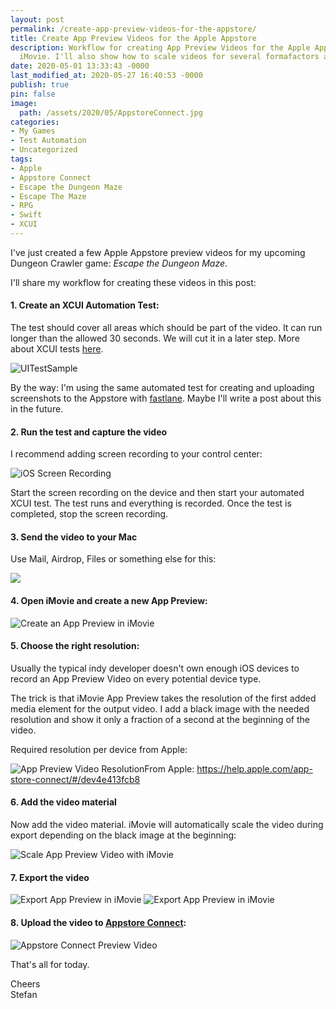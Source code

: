 ```yaml
---
layout: post
permalink: /create-app-preview-videos-for-the-appstore/
title: Create App Preview Videos for the Apple Appstore
description: Workflow for creating App Preview Videos for the Apple Appstore with
  iMovie. I'll also show how to scale videos for several formafactors and device.
date: 2020-05-01 13:33:43 -0000
last_modified_at: 2020-05-27 16:40:53 -0000
publish: true
pin: false
image:
  path: /assets/2020/05/AppstoreConnect.jpg
categories:
- My Games
- Test Automation
- Uncategorized
tags:
- Apple
- Appstore Connect
- Escape the Dungeon Maze
- Escape The Maze
- RPG
- Swift
- XCUI
---
```

I've just created a few Apple Appstore preview videos for my upcoming Dungeon Crawler game: _Escape the Dungeon Maze_.

I'll share my workflow for creating these videos in this post:

#### 1. Create an XCUI Automation Test:

The test should cover all areas which should be part of the video. It can run longer than the allowed 30 seconds. We will cut it in a later step. More about XCUI tests [here](/xcui-tests-scenekit).

![UITestSample](/assets/2020/05/UITestSample.png)

By the way: I'm using the same automated test for creating and uploading screenshots to the Appstore with [fastlane](https://fastlane.tools). Maybe I'll write a post about this in the future.

#### 2. Run the test and capture the video

I recommend adding screen recording to your control center:

![iOS Screen Recording](/assets/2020/05/ScreenRecord.jpg)

Start the screen recording on the device and then start your automated XCUI test. The test runs and everything is recorded. Once the test is completed, stop the screen recording.

#### 3. Send the video to your Mac

Use Mail, Airdrop, Files or something else for this:

![](/assets/2020/05/ShareRecordedVideo.jpg)

#### 4. Open iMovie and create a new App Preview:

![Create an App Preview in iMovie](/assets/2020/05/CreateAppPreview.jpg)

#### 5. Choose the right resolution:

Usually the typical indy developer doesn't own enough iOS devices to record an App Preview Video on every potential device type.

The trick is that iMovie App Preview takes the resolution of the first added media element for the output video. I add a black image with the needed resolution and show it only a fraction of a second at the beginning of the video.

Required resolution per device from Apple:

![App Preview Video Resolution](/assets/2020/05/AppPreviewResolutions.jpg)From Apple: <https://help.apple.com/app-store-connect/#/dev4e413fcb8>

#### 6. Add the video material

Now add the video material. iMovie will automatically scale the video during export depending on the black image at the beginning:

![Scale App Preview Video with iMovie](/assets/2020/05/BlackImageToScale.jpg)

#### 7. Export the video

![Export App Preview in iMovie](/assets/2020/05/ExportAppStore1.jpg) ![Export App Preview in iMovie](/assets/2020/05/ExportAppStore2.jpg)

#### 8. Upload the video to [Appstore Connect](https://appstoreconnect.apple.com):

![Appstore Connect Preview Video](/assets/2020/05/AppstoreConnect.jpg)

That's all for today.

Cheers  
Stefan
